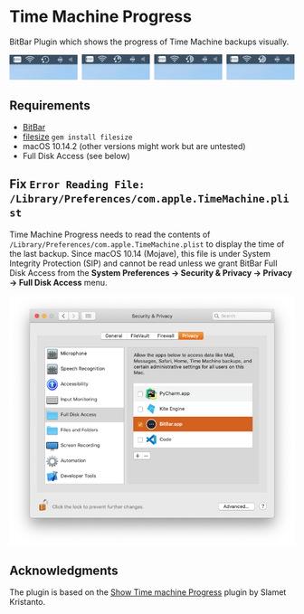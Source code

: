 # Time Machine Progress

BitBar Plugin which shows the progress of Time Machine backups visually.

![Time Machine Progress Showcase](TMP-Showcase.png)

## Requirements

- [BitBar](https://getbitbar.com)
- [filesize](https://rubygems.org/gems/filesize/)
  `gem install filesize`
- macOS 10.14.2
  (other versions might work but are untested)
- Full Disk Access (see below)

## Fix `Error Reading File: /Library/Preferences/com.apple.TimeMachine.plist`

Time Machine Progress needs to read the contents of `/Library/Preferences/com.apple.TimeMachine.plist` to display the time of the last backup. Since macOS 10.14 (Mojave), this file is under System Integrity Protection (SIP) and cannot be read unless we grant BitBar Full Disk Access from the **System Preferences → Security & Privacy → Privacy → Full Disk Access** menu.

![Full Disk Access setting](full_disk_access.png)

## Acknowledgments

The plugin is based on the [Show Time machine Progress](https://getbitbar.com/plugins/System/timemachine.2m.rb) plugin by Slamet Kristanto.

